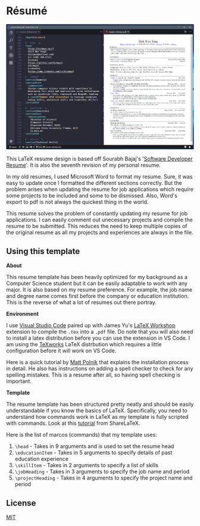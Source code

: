 # Résumé

![Project Preview](preview.png)

This LaTeX resume design is based off Sourabh Bajaj's '[Software Developer Resume](https://github.com/sb2nov/resume)'. It is also the seventh revision of my personal resume.

In my old resumes, I used Microsoft Word to format my resume. Sure, it was easy to update once I formatted the different sections correctly. But the problem arises when updating the resume for job applications which require some projects to be included and some to be dismissed. Also, Word's export to pdf is not always the quickest thing in the world.

This resume solves the problem of constantly updating my resume for job applications. I can easily comment out unecessary projects and compile the resume to be submitted. This reduces the need to keep multiple copies of the original resume as all my projects and experiences are always in the file. 

## Using this template

**About**

This resume template has been heavily optimized for my background as a Computer Science student but it can be easily adaptable to work with any major. It is also based on my resume preference. For example, the job name and degree name comes first before the company or education institution. This is the reverse of what a lot of resumes out there portray.

**Environment**

I use [Visual Studio Code](https://code.visualstudio.com/) paired up with James Yu's [LaTeX Workshop](https://github.com/James-Yu/LaTeX-Workshop) extension to compile the `.tex` into a `.pdf` file. Do note that you will also need to install a latex distribution before you can use the extension in VS Code. I am using the [TeXworks](https://github.com/TeXworks/texworks) LaTeX distrbution which requires a little configuration before it will work on VS Code. 

Here is a quick tutorial by [Matt Polnik](https://pmateusz.github.io/latex/2017/03/29/vs-code-latex-editor.html) that explains the installation process in detail. He also has instructions on adding a spell checker to check for any spelling mistakes. This is a resume after all, so having spell checking is important.

**Template**

The resume template has been structured pretty neatly and should be easily understandable if you know the basics of LaTeX. Specifically, you need to understand how commands work in LaTeX as my template is fully scripted with commands. Look at this [tutorial](https://www.sharelatex.com/learn/Commands) from ShareLaTeX. 

Here is the list of marcos (commands) that my template uses: 
1. `\head` - Takes in 9 arguments and is used to set the resume head
2. `\educationItem` - Takes in 5 arguments to specify details of past education experience
3. `\skillItem` - Takes in 2 arguments to specify a list of skills
4. `\jobHeading` - Takes in 3 arguments to specify the job name and period
4. `\projectHeading` - Takes in 4 arguments to specify the project name and period

## License

[MIT](https://github.com/dickwyn/resume/blob/master/LICENSE)
